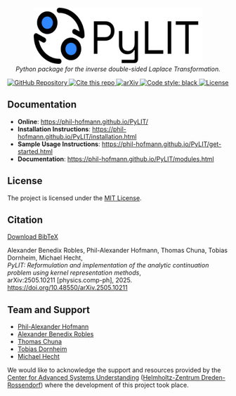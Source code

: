 <p align="center">
    <img src="docs/source/logo-1525.png" height="128" width="384"/>
    <br>
    <i>Python package for the inverse double-sided Laplace Transformation.</i>
</p>

<p align="center">
  <a href="https://github.com/phil-hofmann/pylit">
    <img src="https://img.shields.io/badge/GitHub-pylit-blue?logo=github" alt="GitHub Repository">
  </a>
  <a href="./CITATION.cff">
    <img src="https://img.shields.io/badge/Cite-this%20repository-blue" alt="Cite this repo">
  </a>
  <a href="https://doi.org/10.48550/arXiv.2505.10211">
    <img src="https://img.shields.io/badge/arXiv-2505.10211-green.svg" alt="arXiv">
  </a>
  <a href="https://github.com/psf/black">
    <img src="https://img.shields.io/badge/code%20style-black-000000.svg" alt="Code style: black">
  </a>
  <a href="https://choosealicense.com/licenses/mit/">
    <img src="https://img.shields.io/github/license/phil-hofmann/pylit" alt="License">
  </a>
</p>

## Documentation

- **Online**: https://phil-hofmann.github.io/PyLIT/
- **Installation Instructions**: https://phil-hofmann.github.io/PyLIT/installation.html
- **Sample Usage Instructions**: https://phil-hofmann.github.io/PyLIT/get-started.html
- **Documentation**: https://phil-hofmann.github.io/PyLIT/modules.html

## License

The project is licensed under the [MIT License](./LICENSE.txt).

## Citation

[Download BibTeX](./PyLIT.bib)

Alexander Benedix Robles, Phil-Alexander Hofmann, Thomas Chuna, Tobias Dornheim, Michael Hecht,  
*PyLIT: Reformulation and implementation of the analytic continuation problem using kernel representation methods*,  
arXiv:2505.10211 [physics.comp-ph], 2025. https://doi.org/10.48550/arXiv.2505.10211

## Team and Support

- [Phil-Alexander Hofmann](https://github.com/philippocalippo/)
- [Alexander Benedix Robles](https://github.com/alexanderbenedix/)
- [Thomas Chuna](https://github.com/chunatho)
- [Tobias Dornheim](https://github.com/todor90)
- [Michael Hecht](https://github.com/mikeypice)

We would like to acknowledge the support and resources provided by the 
[Center for Advanced Systems Understanding](https://www.casus.science/) 
([Helmholtz-Zentrum Dreden-Rossendorf](https://www.hzdr.de/)) 
where the development of this project took place.
